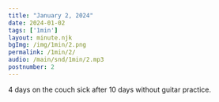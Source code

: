 ```yaml
---
title: "January 2, 2024"
date: 2024-01-02
tags: ['1min']
layout: minute.njk
bgImg: /img/1min/2.png
permalink: /1min/2/
audio: /main/snd/1min/2.mp3
postnumber: 2
---
```



4 days on the couch sick after 10 days without guitar practice. 




